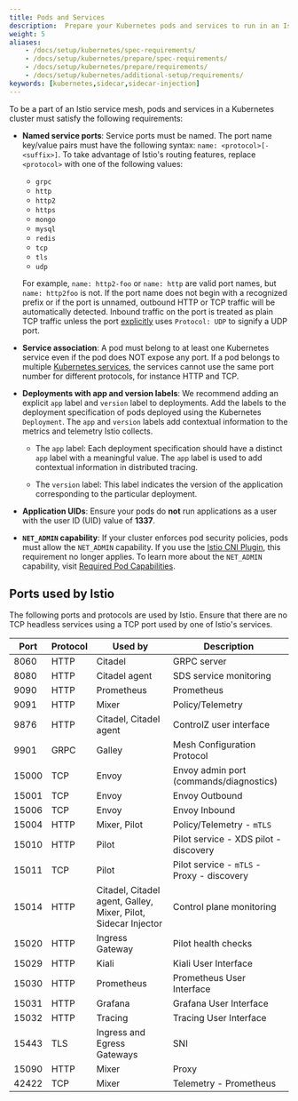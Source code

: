 ```yaml
---
title: Pods and Services
description:  Prepare your Kubernetes pods and services to run in an Istio-enabled cluster.
weight: 5
aliases:
    - /docs/setup/kubernetes/spec-requirements/
    - /docs/setup/kubernetes/prepare/spec-requirements/
    - /docs/setup/kubernetes/prepare/requirements/
    - /docs/setup/kubernetes/additional-setup/requirements/
keywords: [kubernetes,sidecar,sidecar-injection]
---
```


To be a part of an Istio service mesh, pods and services in a Kubernetes
cluster must satisfy the following requirements:

- **Named service ports**: Service ports must be named. The port name key/value
  pairs must have the following syntax: `name: <protocol>[-<suffix>]`. To take
  advantage of Istio's routing features, replace `<protocol>` with one of the
  following values:

    - `grpc`
    - `http`
    - `http2`
    - `https`
    - `mongo`
    - `mysql`
    - `redis`
    - `tcp`
    - `tls`
    - `udp`

    For example, `name: http2-foo` or  `name: http` are valid port names, but
    `name: http2foo` is not. If the port name does not begin with a recognized
    prefix or if the port is unnamed, outbound HTTP or TCP traffic will be automatically detected.  Inbound traffic on the port is treated as
    plain TCP traffic unless the port [explicitly](https://kubernetes.io/docs/concepts/services-networking/service/#defining-a-service)
    uses `Protocol: UDP` to signify a UDP port.
    
- **Service association**: A pod must belong to at least one Kubernetes
  service even if the pod does NOT expose any port.
  If a pod belongs to multiple [Kubernetes services](https://kubernetes.io/docs/concepts/services-networking/service/),
  the services cannot use the same port number for different protocols, for
  instance HTTP and TCP.

- **Deployments with app and version labels**: We recommend adding an explicit
  `app` label and `version` label to deployments. Add the labels  to the
  deployment specification of pods deployed using the Kubernetes `Deployment`.
  The `app` and `version` labels add contextual information to the metrics and
  telemetry Istio collects.

    - The `app` label: Each deployment specification should have a distinct
      `app` label with a meaningful value. The `app` label is used to add
      contextual information in distributed tracing.

    - The `version` label: This label indicates the version of the application
      corresponding to the particular deployment.

- **Application UIDs**: Ensure your pods do **not** run applications as a user
  with the user ID (UID) value of **1337**.

- **`NET_ADMIN` capability**: If your cluster enforces pod security policies,
  pods must allow the `NET_ADMIN` capability. If you use the [Istio CNI Plugin](/docs/setup/additional-setup/cni/),
  this requirement no longer applies. To learn more about the `NET_ADMIN`
  capability, visit [Required Pod Capabilities](/docs/ops/setup/required-pod-capabilities/).

## Ports used by Istio

The following ports and protocols are used by Istio. Ensure that there are no TCP headless services using a TCP port used by one of Istio's services.

| Port | Protocol | Used by | Description |
|----|----|----|----|
| 8060 | HTTP | Citadel | GRPC server |
| 8080 | HTTP | Citadel agent | SDS service monitoring |
| 9090 | HTTP |  Prometheus | Prometheus |
| 9091 | HTTP | Mixer | Policy/Telemetry |
| 9876 | HTTP | Citadel, Citadel agent |  ControlZ user interface |
| 9901 | GRPC | Galley| Mesh Configuration Protocol |
| 15000 | TCP | Envoy | Envoy admin port (commands/diagnostics) |
| 15001 | TCP | Envoy | Envoy Outbound |
| 15006 | TCP | Envoy | Envoy Inbound |
| 15004 | HTTP | Mixer, Pilot | Policy/Telemetry - `mTLS` |
| 15010 | HTTP | Pilot | Pilot service - XDS pilot - discovery |
| 15011 | TCP | Pilot | Pilot service - `mTLS` - Proxy - discovery |
| 15014 | HTTP | Citadel, Citadel agent, Galley, Mixer, Pilot, Sidecar Injector | Control plane monitoring |
| 15020 | HTTP | Ingress Gateway | Pilot health checks |
| 15029 | HTTP | Kiali | Kiali User Interface |
| 15030 | HTTP | Prometheus | Prometheus User Interface |
| 15031 | HTTP | Grafana | Grafana User Interface |
| 15032 | HTTP | Tracing | Tracing User Interface |
| 15443 | TLS | Ingress and Egress Gateways | SNI |
| 15090 | HTTP | Mixer | Proxy |
| 42422 | TCP | Mixer | Telemetry - Prometheus |
